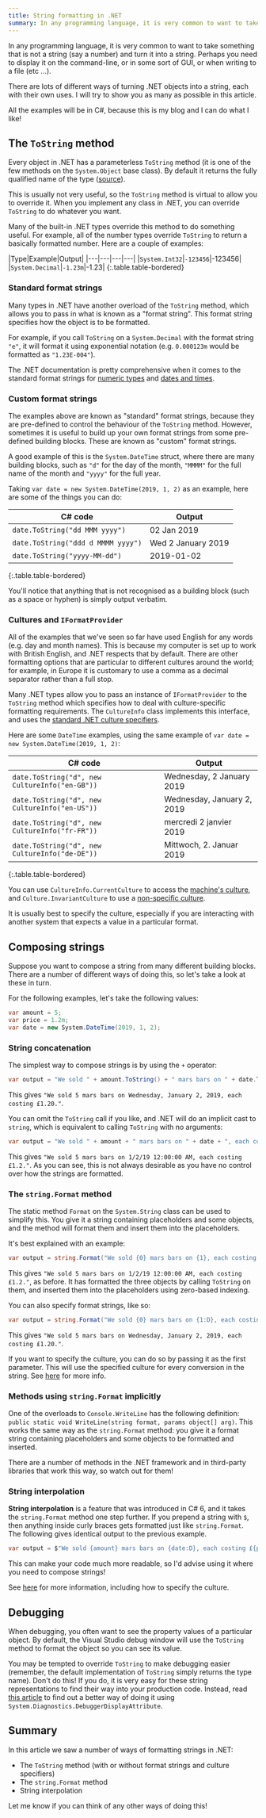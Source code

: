 ```yaml
---
title: String formatting in .NET
summary: In any programming language, it is very common to want to take something that is not a string (say a number) and turn it into a string. Let's have a look at the many ways you can do this in .NET.
---
```


In any programming language, it is very common to want to take something that is not a string (say a number) and turn it into a string. Perhaps you need to display it on the command-line, or in some sort of GUI, or when writing to a file (etc ...).

There are lots of different ways of turning .NET objects into a string, each with their own uses. I will try to show you as many as possible in this article.

All the examples will be in C#, because this is my blog and I can do what I like!

## The `ToString` method

Every object in .NET has a parameterless `ToString` method (it is one of the few methods on the `System.Object` base class). By default it returns the fully qualified name of the type ([source](https://docs.microsoft.com/en-us/dotnet/api/system.object.tostring)).

This is usually not very useful, so the `ToString` method is virtual to allow you to override it. When you implement any class in .NET, you can override `ToString` to do whatever you want.

Many of the built-in .NET types override this method to do something useful. For example, all of the number types override `ToString` to return a basically formatted number. Here are a couple of examples:

|Type|Example|Output|
|---|---|---|---|
|`System.Int32`|`-123456`|-123456|
|`System.Decimal`|`-1.23m`|-1.23|
{:.table.table-bordered}

### Standard format strings

Many types in .NET have another overload of the `ToString` method, which allows you to pass in what is known as a "format string". This format string specifies how the object is to be formatted.

For example, if you call `ToString` on a `System.Decimal` with the format string `"e"`, it will format it using exponential notation (e.g. `0.000123m` would be formatted as `"1.23E-004"`).

The .NET documentation is pretty comprehensive when it comes to the standard format strings for [numeric types](https://docs.microsoft.com/en-us/dotnet/standard/base-types/standard-numeric-format-strings) and [dates and times](https://docs.microsoft.com/en-us/dotnet/standard/base-types/standard-date-and-time-format-strings).

### Custom format strings

The examples above are known as "standard" format strings, because they are pre-defined to control the behaviour of the `ToString` method. However, sometimes it is useful to build up your own format strings from some pre-defined building blocks. These are known as "custom" format strings.

A good example of this is the `System.DateTime` struct, where there are many building blocks, such as `"d"` for the day of the month, `"MMMM"` for the full name of the month and `"yyyy"` for the full year.

Taking `var date = new System.DateTime(2019, 1, 2)` as an example, here are some of the things you can do:

|C# code|Output|
|---|---|
|`date.ToString("dd MMM yyyy")`|02 Jan 2019|
|`date.ToString("ddd d MMMM yyyy")`|Wed 2 January 2019|
|`date.ToString("yyyy-MM-dd")`|2019-01-02|
{:.table.table-bordered}

You'll notice that anything that is not recognised as a building block (such as a space or hyphen) is simply output verbatim.

### Cultures and `IFormatProvider`

All of the examples that we've seen so far have used English for any words (e.g. day and month names). This is because my computer is set up to work with British English, and .NET respects that by default. There are other formatting options that are particular to different cultures around the world; for example, in Europe it is customary to use a comma as a decimal separator rather than a full stop.

Many .NET types allow you to pass an instance of `IFormatProvider` to the `ToString` method which specifies how to deal with culture-specific formatting requirements. The `CultureInfo` class implements this interface, and uses the [standard .NET culture specifiers](https://azuliadesigns.com/list-net-culture-country-codes/).

Here are some `DateTime` examples, using the same example of `var date = new System.DateTime(2019, 1, 2)`:

|C# code|Output|
|---|---|
|`date.ToString("d", new CultureInfo("en-GB"))`|Wednesday, 2 January 2019|
|`date.ToString("d", new CultureInfo("en-US"))`|Wednesday, January 2, 2019|
|`date.ToString("d", new CultureInfo("fr-FR"))`|mercredi 2 janvier 2019|
|`date.ToString("d", new CultureInfo("de-DE"))`|Mittwoch, 2. Januar 2019|
{:.table.table-bordered}

You can use `CultureInfo.CurrentCulture` to access the [machine's culture](https://docs.microsoft.com/en-us/dotnet/api/system.globalization.cultureinfo.currentculture), and `Culture.InvariantCulture` to use a [non-specific culture](https://docs.microsoft.com/en-us/dotnet/api/system.globalization.cultureinfo.invariantculture).

It is usually best to specify the culture, especially if you are interacting with another system that expects a value in a particular format. 

## Composing strings

Suppose you want to compose a string from many different building blocks. There are a number of different ways of doing this, so let's take a look at these in turn.

For the following examples, let's take the following values:

```c#
var amount = 5;
var price = 1.2m;
var date = new System.DateTime(2019, 1, 2);
```

### String concatenation

The simplest way to compose strings is by using the `+` operator:

```c#
var output = "We sold " + amount.ToString() + " mars bars on " + date.ToString("D", new CultureInfo("en-US")) + ", each costing £" + price.ToString("N2") + ".";
```

This gives `"We sold 5 mars bars on Wednesday, January 2, 2019, each costing £1.20."`.

You can omit the `ToString` call if you like, and .NET will do an implicit cast to `string`, which is equivalent to calling `ToString` with no arguments:

```c#
var output = "We sold " + amount + " mars bars on " + date + ", each costing £" + price + ".";
```

This gives `"We sold 5 mars bars on 1/2/19 12:00:00 AM, each costing £1.2."`. As you can see, this is not always desirable as you have no control over how the strings are formatted.

### The `string.Format` method

The static method `Format` on the `System.String` class can be used to simplify this. You give it a string containing placeholders and some objects, and the method will format them and insert them into the placeholders.

It's best explained with an example:

```c#
var output = string.Format("We sold {0} mars bars on {1}, each costing £{2}.", amount, date, price);
```

This gives `"We sold 5 mars bars on 1/2/19 12:00:00 AM, each costing £1.2."`, as before. It has formatted the three objects by calling `ToString` on them, and inserted them into the placeholders using zero-based indexing.

You can also specify format strings, like so:

```c#
var output = string.Format("We sold {0} mars bars on {1:D}, each costing £{2:N2}.", amount, date, price);
```

This gives `"We sold 5 mars bars on Wednesday, January 2, 2019, each costing £1.20."`.

If you want to specify the culture, you can do so by passing it as the first parameter. This will use the specified culture for every conversion in the string. See [here](https://docs.microsoft.com/en-us/dotnet/api/system.string.format) for more info.

### Methods using `string.Format` implicitly

One of the overloads to `Console.WriteLine` has the following definition: `public static void WriteLine(string format, params object[] arg)`. This works the same way as the `string.Format` method: you give it a format string containing placeholders and some objects to be formatted and inserted.

There are a number of methods in the .NET framework and in third-party libraries that work this way, so watch out for them!

### String interpolation

**String interpolation** is a feature that was introduced in C# 6, and it takes the `string.Format` method one step further. If you prepend a string with `$`, then anything inside curly braces gets formatted just like `string.Format`. The following gives identical output to the previous example.

```c#
var output = $"We sold {amount} mars bars on {date:D}, each costing £{price:N2}.";
```

This can make your code much more readable, so I'd advise using it where you need to compose strings!

See [here](https://docs.microsoft.com/en-us/dotnet/csharp/language-reference/tokens/interpolated) for more information, including how to specify the culture.

## Debugging

When debugging, you often want to see the property values of a particular object. By default, the Visual Studio debug window will use the `ToString` method to format the object so you can see its value.

You may be tempted to override `ToString` to make debugging easier (remember, the default implementation of `ToString` simply returns the type name). Don't do this! If you do, it is very easy for these string representations to find their way into your production code. Instead, read [this article](https://docs.microsoft.com/en-us/visualstudio/debugger/using-the-debuggerdisplay-attribute) to find out a better way of doing it using `System.Diagnostics.DebuggerDisplayAttribute`.

## Summary

In this article we saw a number of ways of formatting strings in .NET:

- The `ToString` method (with or without format strings and culture specifiers)
- The `string.Format` method
- String interpolation

Let me know if you can think of any other ways of doing this!